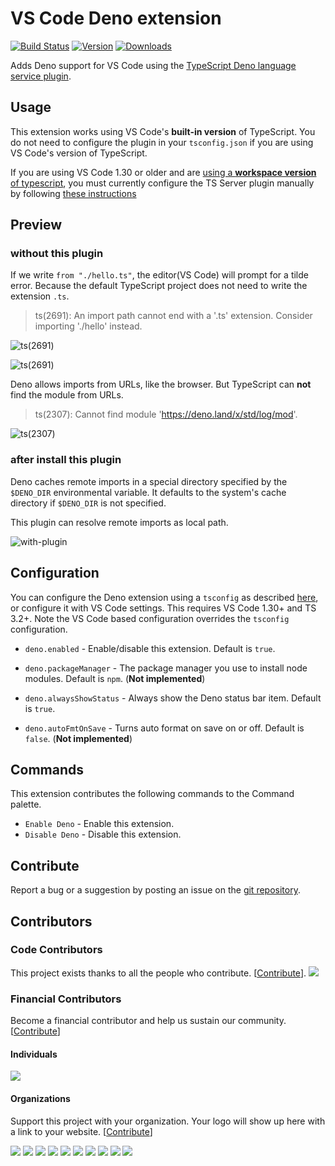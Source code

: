 # VS Code Deno extension

[![Build Status](https://travis-ci.com/justjavac/vscode-deno.svg?branch=master)](https://travis-ci.com/justjavac/vscode-deno)
[![Version](https://vsmarketplacebadge.apphb.com/version/justjavac.vscode-deno.svg)](https://marketplace.visualstudio.com/items?itemName=justjavac.vscode-deno)
[![Downloads](https://vsmarketplacebadge.apphb.com/downloads/justjavac.vscode-deno.svg)](https://marketplace.visualstudio.com/items?itemName=justjavac.vscode-deno)

Adds Deno support for VS Code using the [TypeScript Deno language service plugin](https://github.com/justjavac/typescript-deno-plugin).

## Usage

This extension works using VS Code's **built-in version** of TypeScript. You do not need to configure the plugin in your `tsconfig.json` if you are using VS Code's version of TypeScript.

If you are using VS Code 1.30 or older and are [using a **workspace version** of typescript](https://code.visualstudio.com/Docs/languages/typescript#_using-newer-typescript-versions), you must currently configure the TS Server plugin manually by following [these instructions](https://github.com/justjavac/typescript-deno-plugin#configuration)

## Preview

### without this plugin

If we write `from "./hello.ts"`, the editor(VS Code) will prompt for a tilde error. Because the default TypeScript project does not need to write the extension `.ts`.

> ts(2691): An import path cannot end with a '.ts' extension. Consider importing './hello' instead.

![ts(2691)](https://raw.githubusercontent.com/justjavac/vscode-deno/master/images/ts-error-2691-1.png)

![ts(2691)](https://raw.githubusercontent.com/justjavac/vscode-deno/master/images/ts-error-2691-2.png)

Deno allows imports from URLs, like the browser. But TypeScript can **not** find the module from URLs.

> ts(2307): Cannot find module 'https://deno.land/x/std/log/mod'.

![ts(2307)](https://raw.githubusercontent.com/justjavac/vscode-deno/master/images/ts-error-2307.png)

### after install this plugin

Deno caches remote imports in a special directory specified by the `$DENO_DIR` environmental variable. It defaults to the system's cache directory if `$DENO_DIR` is not specified.

This plugin can resolve remote imports as local path.

![with-plugin](https://raw.githubusercontent.com/justjavac/vscode-deno/master/images/with-plugin.png)

## Configuration

You can configure the Deno extension using a `tsconfig` as described [here](https://github.com/justjavac/typescript-deno-plugin#configuration), or configure it with VS Code settings. This requires VS Code 1.30+ and TS 3.2+. Note the VS Code based configuration overrides the `tsconfig` configuration.

- `deno.enabled` - Enable/disable this extension. Default is `true`.

- `deno.packageManager` - The package manager you use to install node modules. Default is `npm`. (**Not implemented**)

- `deno.alwaysShowStatus` - Always show the Deno status bar item. Default is `true`.

- `deno.autoFmtOnSave` - Turns auto format on save on or off. Default is `false`. (**Not implemented**)

## Commands

This extension contributes the following commands to the Command palette.

- `Enable Deno` - Enable this extension.
- `Disable Deno` - Disable this extension.

## Contribute

Report a bug or a suggestion by posting an issue on the [git repository](https://github.com/justjavac/vscode-deno).

## Contributors

### Code Contributors

This project exists thanks to all the people who contribute. [[Contribute](CONTRIBUTING.md)].
<a href="https://github.com/justjavac/vscode-deno/graphs/contributors"><img src="https://opencollective.com/vscode-deno/contributors.svg?width=890&button=false" /></a>

### Financial Contributors

Become a financial contributor and help us sustain our community. [[Contribute](https://opencollective.com/vscode-deno/contribute)]

#### Individuals

<a href="https://opencollective.com/vscode-deno"><img src="https://opencollective.com/vscode-deno/individuals.svg?width=890"></a>

#### Organizations

Support this project with your organization. Your logo will show up here with a link to your website. [[Contribute](https://opencollective.com/vscode-deno/contribute)]

<a href="https://opencollective.com/vscode-deno/organization/0/website"><img src="https://opencollective.com/vscode-deno/organization/0/avatar.svg"></a>
<a href="https://opencollective.com/vscode-deno/organization/1/website"><img src="https://opencollective.com/vscode-deno/organization/1/avatar.svg"></a>
<a href="https://opencollective.com/vscode-deno/organization/2/website"><img src="https://opencollective.com/vscode-deno/organization/2/avatar.svg"></a>
<a href="https://opencollective.com/vscode-deno/organization/3/website"><img src="https://opencollective.com/vscode-deno/organization/3/avatar.svg"></a>
<a href="https://opencollective.com/vscode-deno/organization/4/website"><img src="https://opencollective.com/vscode-deno/organization/4/avatar.svg"></a>
<a href="https://opencollective.com/vscode-deno/organization/5/website"><img src="https://opencollective.com/vscode-deno/organization/5/avatar.svg"></a>
<a href="https://opencollective.com/vscode-deno/organization/6/website"><img src="https://opencollective.com/vscode-deno/organization/6/avatar.svg"></a>
<a href="https://opencollective.com/vscode-deno/organization/7/website"><img src="https://opencollective.com/vscode-deno/organization/7/avatar.svg"></a>
<a href="https://opencollective.com/vscode-deno/organization/8/website"><img src="https://opencollective.com/vscode-deno/organization/8/avatar.svg"></a>
<a href="https://opencollective.com/vscode-deno/organization/9/website"><img src="https://opencollective.com/vscode-deno/organization/9/avatar.svg"></a>
